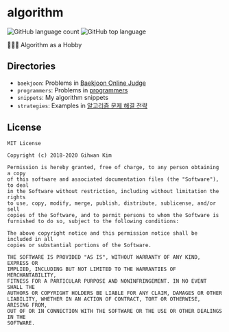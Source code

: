# algorithm

![GitHub language count](https://img.shields.io/github/languages/count/ghkim3221/algorithm)
![GitHub top language](https://img.shields.io/github/languages/top/ghkim3221/algorithm)

👨🏻‍💻 Algorithm as a Hobby

## Directories

- `baekjoon`: Problems in [Baekjoon Online Judge]
- `programmers`: Problems in [programmers]
- `snippets`: My algorithm snippets
- `strategies`: Examples in [알고리즘 문제 해결 전략]

## License

```
MIT License

Copyright (c) 2018-2020 Gihwan Kim

Permission is hereby granted, free of charge, to any person obtaining a copy
of this software and associated documentation files (the "Software"), to deal
in the Software without restriction, including without limitation the rights
to use, copy, modify, merge, publish, distribute, sublicense, and/or sell
copies of the Software, and to permit persons to whom the Software is
furnished to do so, subject to the following conditions:

The above copyright notice and this permission notice shall be included in all
copies or substantial portions of the Software.

THE SOFTWARE IS PROVIDED "AS IS", WITHOUT WARRANTY OF ANY KIND, EXPRESS OR
IMPLIED, INCLUDING BUT NOT LIMITED TO THE WARRANTIES OF MERCHANTABILITY,
FITNESS FOR A PARTICULAR PURPOSE AND NONINFRINGEMENT. IN NO EVENT SHALL THE
AUTHORS OR COPYRIGHT HOLDERS BE LIABLE FOR ANY CLAIM, DAMAGES OR OTHER
LIABILITY, WHETHER IN AN ACTION OF CONTRACT, TORT OR OTHERWISE, ARISING FROM,
OUT OF OR IN CONNECTION WITH THE SOFTWARE OR THE USE OR OTHER DEALINGS IN THE
SOFTWARE.
```

[baekjoon online judge]: https://www.acmicpc.net
[programmers]: https://programmers.co.kr
[알고리즘 문제 해결 전략]: http://book.algospot.com
